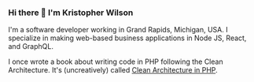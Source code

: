 ### Hi there 👋 I'm Kristopher Wilson

I'm a software developer working in Grand Rapids, Michigan, USA. I specialize in
making web-based business applications in Node JS, React, and GraphQL.

I once wrote a book about writing code in PHP following the Clean Architecture.
It's (uncreatively) called [Clean Architecture in PHP](https://leanpub.com/cleanphp).

<!--
**mrkrstphr/mrkrstphr** is a ✨ _special_ ✨ repository because its `README.md` (this file) appears on your GitHub profile.

Here are some ideas to get you started:

- 🔭 I’m currently working on ...
- 🌱 I’m currently learning ...
- 👯 I’m looking to collaborate on ...
- 🤔 I’m looking for help with ...
- 💬 Ask me about ...
- 📫 How to reach me: ...
- 😄 Pronouns: ...
- ⚡ Fun fact: ...
-->
